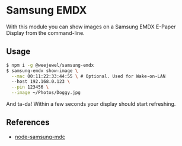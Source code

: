 # Samsung EMDX

With this module you can show images on a Samsung EMDX E-Paper Display from the command-line.

## Usage

```bash
$ npm i -g @weejewel/samsung-emdx
$ samsung-emdx show-image \
  --mac 00:11:22:33:44:55 \ # Optional. Used for Wake-on-LAN
  --host 192.168.0.123 \
  --pin 123456 \
  --image ~/Photos/Doggy.jpg
```

And ta-da! Within a few seconds your display should start refreshing.

## References

* [node-samsung-mdc](https://github.com/WeeJeWel/node-samsung-mdc)